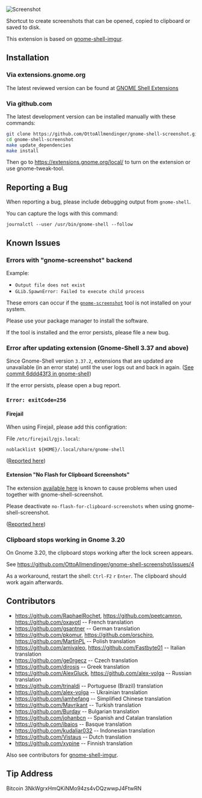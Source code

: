 ![Screenshot](https://raw.githubusercontent.com/OttoAllmendinger/gnome-shell-screenshot/master/data/screenshot.png)

Shortcut to create screenshots that can be opened, copied to clipboard or saved
to disk.

This extension is based on
[gnome-shell-imgur](https://github.com/OttoAllmendinger/gnome-shell-imgur/).

## Installation

### Via extensions.gnome.org

The latest reviewed version can be found at
[GNOME Shell Extensions](https://extensions.gnome.org/extension/1112/screenshot-tool/)

### Via github.com

The latest development version can be installed manually with these commands:

```sh
git clone https://github.com/OttoAllmendinger/gnome-shell-screenshot.git
cd gnome-shell-screenshot
make update_dependencies
make install
```

Then go to https://extensions.gnome.org/local/ to turn on the extension or use
gnome-tweak-tool.

## Reporting a Bug

When reporting a bug, please include debugging output from `gnome-shell`.

You can capture the logs with this command:

```
journalctl --user /usr/bin/gnome-shell --follow
```

## Known Issues

### <a name="error-backend-gnome-screenshot"></a>Errors with "gnome-screenshot" backend

Example:

* `Output file does not exist`
* `GLib.SpawnError: Failed to execute child process`

These errors can occur if the [`gnome-screenshot`](https://apps.gnome.org/de/app/org.gnome.Screenshot/) tool is not installed on your system.

Please use your package manager to install the software.

If the tool is installed and the error persists, please file a new bug.

### Error after updating extension (Gnome-Shell 3.37 and above)

Since Gnome-Shell version `3.37.2`, extensions that are updated are unavailable
(in an error state) until the user logs out and back in again.
([See commit 6ddd43f3 in gnome-shell](https://gitlab.gnome.org/GNOME/gnome-shell/-/commit/6ddd43f36178939d0e1873a40f1cf66f26c61140))

If the error persists, please open a bug report.


### `Error: exitCode=256`


#### Firejail

When using Firejail, please add this configration:


File `/etc/firejail/gjs.local`:

```
noblacklist ${HOME}/.local/share/gnome-shell
```

([Reported here](https://github.com/OttoAllmendinger/gnome-shell-screenshot/issues/80))

#### Extension "No Flash for Clipboard Screenshots"

The extension [available here](https://extensions.gnome.org/extension/1474/no-flash-for-clipboard-screenshots/)
is known to cause problems when used together with gnome-shell-screenshot.

Please deactivate `no-flash-for-clipboard-screenshots` when using gnome-shell-screenshot.

([Reported here](https://github.com/OttoAllmendinger/gnome-shell-screenshot/issues/122))


### Clipboard stops working in Gnome 3.20

On Gnome 3.20, the clipboard stops working after the lock screen appears.

See https://github.com/OttoAllmendinger/gnome-shell-screenshot/issues/4

As a workaround, restart the shell: `Ctrl-F2` `r` `Enter`. The clipboard
should work again afterwards.


## Contributors

* https://github.com/RaphaelRochet, https://github.com/peetcamron, https://github.com/oxayotl -- French translation
* https://github.com/gsantner -- German translation
* https://github.com/pkomur, https://github.com/orschiro, https://github.com/MartinPL -- Polish translation
* https://github.com/amivaleo, https://github.com/Fastbyte01 -- Italian translation
* https://github.com/ge0rgecz -- Czech translation
* https://github.com/dirosis -- Greek translation
* https://github.com/AlexGluck, https://github.com/alex-volga -- Russian translation
* https://github.com/trinaldi -- Portuguese (Brazil) translation
* https://github.com/alex-volga -- Ukrainian translation
* https://github.com/iamhefang -- Simplified Chinese translation
* https://github.com/Mavrikant -- Turkish translation
* https://github.com/Burday -- Bulgarian translation
* https://github.com/johanbcn -- Spanish and Catalan translation
* https://github.com/ibaios -- Basque translation
* https://github.com/kudaliar032 -- Indonesian translation
* https://github.com/Vistaus -- Dutch translation
* https://github.com/xypine -- Finnish translation

Also see contributors for
[gnome-shell-imgur](https://github.com/OttoAllmendinger/gnome-shell-imgur/).

## Tip Address

Bitcoin 3NkWgrxHmQKiNMo94zs4vDQzwwpJ4FtwRN

